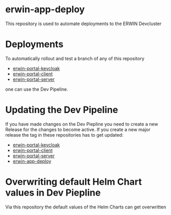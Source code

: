 # erwin-app-deploy

This repository is used to automate deployments to the ERWIN Devcluster

# Deployments 

To automatically rollout and test a branch of any of this repository
- [erwin-portal-keycloak](https://github.com/dBildungsplattform/erwin-portal-keycloak)
- [erwin-portal-client](https://github.com/dBildungsplattform/erwin-portal-client)
- [erwin-portal-server](https://github.com/dBildungsplattform/erwin-portal-server)

one can use the Dev Pipeline. 

# Updating the Dev Pipeline 

If you have made changes on the Dev Piepline you need to create a new Release for the changes to become active. 
If you create a new major release the tag in these repositories has to get updated: 
- [erwin-portal-keycloak](https://github.com/dBildungsplattform/erwin-portal-keycloak)
- [erwin-portal-client](https://github.com/dBildungsplattform/erwin-portal-client)
- [erwin-portal-server](https://github.com/dBildungsplattform/erwin-portal-server)
- [erwin-app-deploy]()

# Overwriting default Helm Chart values in Dev Piepline 
Via this repository the default values of the Helm Charts can get overwritten